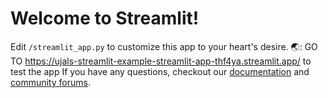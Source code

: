 # Welcome to Streamlit!

Edit `/streamlit_app.py` to customize this app to your heart's desire. 🌏:
GO TO https://ujals-streamlit-example-streamlit-app-thf4ya.streamlit.app/ to test the app
If you have any questions, checkout our [documentation](https://docs.streamlit.io) and [community
forums](https://discuss.streamlit.io).
